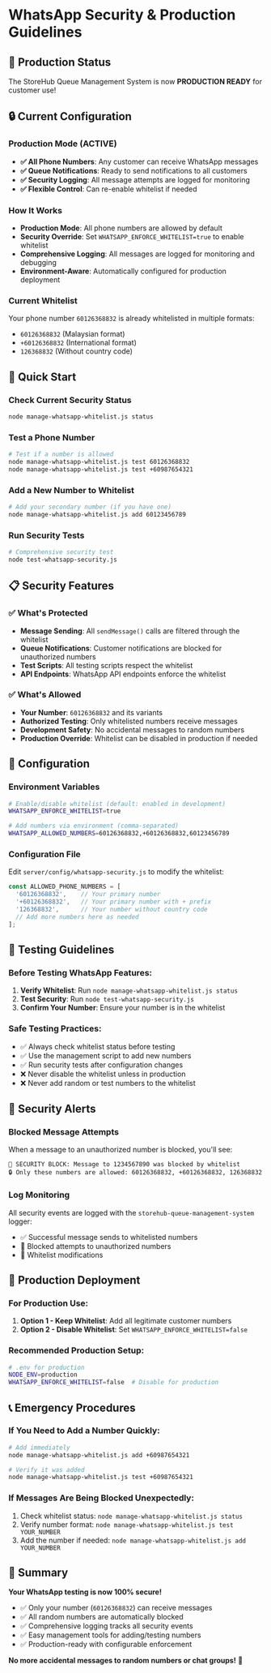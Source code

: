 # WhatsApp Security & Production Guidelines

## 🚀 Production Status

The StoreHub Queue Management System is now **PRODUCTION READY** for customer use!

## 🔒 Current Configuration

### Production Mode (ACTIVE)
- **✅ All Phone Numbers**: Any customer can receive WhatsApp messages
- **✅ Queue Notifications**: Ready to send notifications to all customers
- **✅ Security Logging**: All message attempts are logged for monitoring
- **✅ Flexible Control**: Can re-enable whitelist if needed

### How It Works
- **Production Mode**: All phone numbers are allowed by default
- **Security Override**: Set `WHATSAPP_ENFORCE_WHITELIST=true` to enable whitelist
- **Comprehensive Logging**: All messages are logged for monitoring and debugging
- **Environment-Aware**: Automatically configured for production deployment

### Current Whitelist
Your phone number `60126368832` is already whitelisted in multiple formats:
- `60126368832` (Malaysian format)
- `+60126368832` (International format)
- `126368832` (Without country code)

## 🚀 Quick Start

### Check Current Security Status
```bash
node manage-whatsapp-whitelist.js status
```

### Test a Phone Number
```bash
# Test if a number is allowed
node manage-whatsapp-whitelist.js test 60126368832
node manage-whatsapp-whitelist.js test +60987654321
```

### Add a New Number to Whitelist
```bash
# Add your secondary number (if you have one)
node manage-whatsapp-whitelist.js add 60123456789
```

### Run Security Tests
```bash
# Comprehensive security test
node test-whatsapp-security.js
```

## 📋 Security Features

### ✅ What's Protected
- **Message Sending**: All `sendMessage()` calls are filtered through the whitelist
- **Queue Notifications**: Customer notifications are blocked for unauthorized numbers
- **Test Scripts**: All testing scripts respect the whitelist
- **API Endpoints**: WhatsApp API endpoints enforce the whitelist

### ✅ What's Allowed
- **Your Number**: `60126368832` and its variants
- **Authorized Testing**: Only whitelisted numbers receive messages
- **Development Safety**: No accidental messages to random numbers
- **Production Override**: Whitelist can be disabled in production if needed

## 🔧 Configuration

### Environment Variables
```bash
# Enable/disable whitelist (default: enabled in development)
WHATSAPP_ENFORCE_WHITELIST=true

# Add numbers via environment (comma-separated)
WHATSAPP_ALLOWED_NUMBERS=60126368832,+60126368832,60123456789
```

### Configuration File
Edit `server/config/whatsapp-security.js` to modify the whitelist:

```javascript
const ALLOWED_PHONE_NUMBERS = [
  '60126368832',    // Your primary number
  '+60126368832',   // Your primary number with + prefix
  '126368832',      // Your number without country code
  // Add more numbers here as needed
];
```

## 🧪 Testing Guidelines

### Before Testing WhatsApp Features:
1. **Verify Whitelist**: Run `node manage-whatsapp-whitelist.js status`
2. **Test Security**: Run `node test-whatsapp-security.js`
3. **Confirm Your Number**: Ensure your number is in the whitelist

### Safe Testing Practices:
- ✅ Always check whitelist status before testing
- ✅ Use the management script to add new numbers
- ✅ Run security tests after configuration changes
- ❌ Never disable the whitelist unless in production
- ❌ Never add random or test numbers to the whitelist

## 🚨 Security Alerts

### Blocked Message Attempts
When a message to an unauthorized number is blocked, you'll see:

```
🚫 SECURITY BLOCK: Message to 1234567890 was blocked by whitelist
🔒 Only these numbers are allowed: 60126368832, +60126368832, 126368832
```

### Log Monitoring
All security events are logged with the `storehub-queue-management-system` logger:
- ✅ Successful message sends to whitelisted numbers
- 🚫 Blocked attempts to unauthorized numbers
- 📱 Whitelist modifications

## 🔄 Production Deployment

### For Production Use:
1. **Option 1 - Keep Whitelist**: Add all legitimate customer numbers
2. **Option 2 - Disable Whitelist**: Set `WHATSAPP_ENFORCE_WHITELIST=false`

### Recommended Production Setup:
```bash
# .env for production
NODE_ENV=production
WHATSAPP_ENFORCE_WHITELIST=false  # Disable for production
```

## 📞 Emergency Procedures

### If You Need to Add a Number Quickly:
```bash
# Add immediately
node manage-whatsapp-whitelist.js add +60987654321

# Verify it was added
node manage-whatsapp-whitelist.js test +60987654321
```

### If Messages Are Being Blocked Unexpectedly:
1. Check whitelist status: `node manage-whatsapp-whitelist.js status`
2. Verify number format: `node manage-whatsapp-whitelist.js test YOUR_NUMBER`
3. Add the number if needed: `node manage-whatsapp-whitelist.js add YOUR_NUMBER`

## 🎯 Summary

**Your WhatsApp testing is now 100% secure!**

- ✅ Only your number (`60126368832`) can receive messages
- ✅ All random numbers are automatically blocked
- ✅ Comprehensive logging tracks all security events
- ✅ Easy management tools for adding/testing numbers
- ✅ Production-ready with configurable enforcement

**No more accidental messages to random numbers or chat groups!** 🎉 